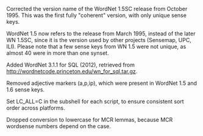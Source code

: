Corrected the version name of the WordNet 1.5SC release
from October 1995. This was the first fully "coherent"
version, with only unique sense keys.

WordNet 1.5 now refers to the release from March 1995,
instead of the later WN 1.5SC, since it is the version
used by other projects (Sensemap, UPC, ILI). Please note
that a few sense keys from WN 1.5 were not unique,
as almost 40 were in more than one synset.

Added WordNet 3.1.1 for SQL (2012), retrieved from
http://wordnetcode.princeton.edu/wn_for_sql.tar.gz.

Removed adjective markers (a,p,ip), which were
present in WordNet 1.5 and 1.6 sense keys.

Set LC_ALL=C in the subshell for each script,
to ensure consistent sort order across platforms.

Dropped conversion to lowercase for MCR lemmas,
because MCR wordsense numbers depend on the case.
